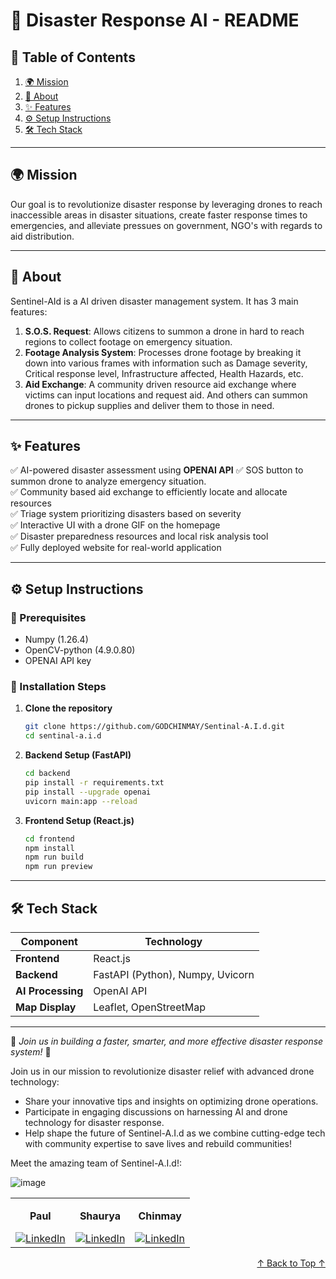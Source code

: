 # 🚁 Disaster Response AI - README

## 📜 Table of Contents
1. [🌍 Mission](#-mission)
2. [📖 About](#-about)
3. [✨ Features](#-features)
4. [⚙️ Setup Instructions](#️-setup-instructions)
5. [🛠 Tech Stack](#-tech-stack)

---

## 🌍 Mission
Our goal is to revolutionize disaster response by leveraging drones to reach inaccessible areas in disaster situations, create faster response times to emergencies, and alleviate pressues on government, NGO's with regards to aid distribution.

---

## 📖 About
Sentinel-AId is a AI driven disaster management system. It has 3 main features:        
1) **S.O.S. Request**: Allows citizens to summon a drone in hard to reach regions to collect footage on emergency situation. 
2) **Footage Analysis System**: Processes drone footage by breaking it down into various frames with information such as Damage severity, Critical response level, Infrastructure affected, Health Hazards, etc. 
3) **Aid Exchange**: A community driven resource aid exchange where victims can input locations and request aid. And others can summon drones to pickup supplies and deliver them to those in need.


---

## ✨ Features
✅ AI-powered disaster assessment using **OPENAI API**
✅ SOS button to summon drone to analyze emergency situation.    
✅ Community based aid exchange to efficiently locate and allocate resources    
✅ Triage system prioritizing disasters based on severity  
✅ Interactive UI with a drone GIF on the homepage  
✅ Disaster preparedness resources and local risk analysis tool  
✅ Fully deployed website for real-world application  

---

## ⚙️ Setup Instructions
### 🔧 Prerequisites
- Numpy (1.26.4)
- OpenCV-python (4.9.0.80)
- OPENAI API key


### 🚀 Installation Steps
1. **Clone the repository**  
   ```bash
   git clone https://github.com/GODCHINMAY/Sentinal-A.I.d.git
   cd sentinal-a.i.d
   ```
2. **Backend Setup (FastAPI)**
   ```bash
   cd backend
   pip install -r requirements.txt
   pip install --upgrade openai
   uvicorn main:app --reload
   ```
3. **Frontend Setup (React.js)**
   ```bash
   cd frontend
   npm install
   npm run build
   npm run preview
   ```
---

## 🛠 Tech Stack
| Component     | Technology |
|--------------|------------|
| **Frontend** | React.js |
| **Backend**  | FastAPI (Python), Numpy, Uvicorn |
| **AI Processing** | OpenAI API |
| **Map Display** | Leaflet, OpenStreetMap |

---


🚀 *Join us in building a faster, smarter, and more effective disaster response system!* 🌟

Join us in our mission to revolutionize disaster relief with advanced drone technology:
- Share your innovative tips and insights on optimizing drone operations.
- Participate in engaging discussions on harnessing AI and drone technology for disaster response.
- Help shape the future of Sentinel-A.I.d as we combine cutting-edge tech with community expertise to save lives and rebuild communities!

Meet the amazing team of Sentinel-A.I.d!:

![image](https://github.com/user-attachments/assets/68741c6b-f361-4263-bd2e-0353f58daa62)
<div align="center">
  <table>
    <tr>
      <td align="center">
        <p><strong>Paul</strong></p>
        <a href="https://www.linkedin.com/in/paul-edelman/">
          <img src="https://img.shields.io/badge/LinkedIn-Connect-blue?style=flat-square&logo=linkedin" alt="LinkedIn">
        </a>
      </td>
      <td align="center">
        <p><strong>Shaurya</strong></p>
        <a href="https://www.linkedin.com/in/shauryak/">
          <img src="https://img.shields.io/badge/LinkedIn-Connect-blue?style=flat-square&logo=linkedin" alt="LinkedIn">
        </a>
      </td>
      <td align="center">
        <p><strong>Chinmay</strong></p>
        <a href="https://www.linkedin.com/in/cagrawal19/">
          <img src="https://img.shields.io/badge/LinkedIn-Connect-blue?style=flat-square&logo=linkedin" alt="LinkedIn">
        </a>
      </td>
    </tr>
  </table>
</div>

<p align="right"><a href="#readme-top">↑ Back to Top ↑</a></p>
